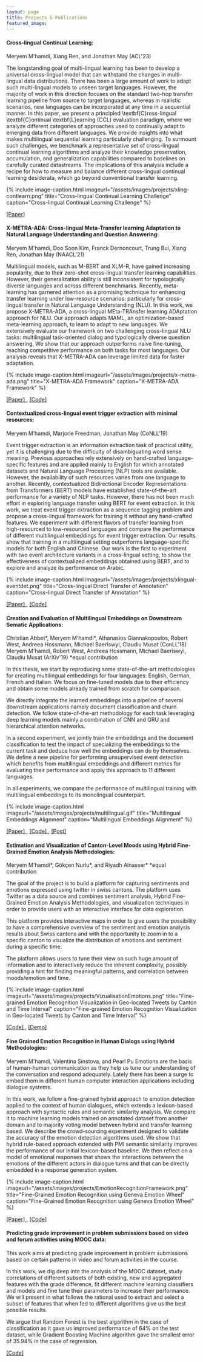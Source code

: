 ```yaml
---
layout: page
title: Projects & Publications
featured_image: 
---
```


#### Cross-lingual Continual Learning:
Meryem M'hamdi, Xiang Ren, and Jonathan May (ACL'23)

The longstanding goal of multi-lingual learning has been to develop a universal cross-lingual model that can withstand the changes in multi-lingual data distributions. There has been a large amount of work to adapt such multi-lingual models to unseen target languages. However, the majority of work in this direction focuses on the standard two-hop transfer learning pipeline from source to target languages, whereas in realistic scenarios, new languages can be incorporated at any time in a sequential manner. In this paper, we present a principled \textbf{C}ross-lingual \textbf{C}ontinual \textbf{L}earning (CCL) evaluation paradigm, where we analyze different categories of approaches used to continually adapt to emerging data from different languages. We provide insights into what makes multilingual sequential learning particularly challenging. To surmount such challenges, we benchmark a representative set of cross-lingual continual learning algorithms and analyze their knowledge preservation, accumulation, and generalization capabilities compared to baselines on carefully curated datastreams. The implications of this analysis include a recipe for how to measure and balance different cross-lingual continual learning desiderata, which go beyond conventional transfer learning.

{% include image-caption.html imageurl="/assets/images/projects/xling-contlearn.png" title="Cross-lingual Continual Learning Challenge" caption="Cross-lingual Continual Learning Challenge" %}

<a href="https://aclanthology.org/2023.acl-long.217"> [Paper] </a>

#### X-METRA-ADA: Cross-lingual Meta-Transfer learning Adaptation to Natural Language Understanding and Question Answering:
Meryem M'hamdi, Doo Soon Kim, Franck Dernoncourt, Trung Bui, Xiang Ren, Jonathan May (NAACL'21)

Multilingual models, such as M-BERT and XLM-R, have gained increasing popularity, due to their zero-shot cross-lingual transfer learning capabilities. However, their generalization ability is still inconsistent for typologically diverse languages and across different benchmarks. Recently, meta-learning has garnered attention as a promising technique for enhancing transfer learning under low-resource scenarios: particularly for cross-lingual transfer in Natural Language Understanding (NLU). In this work, we propose X-METRA-ADA, a cross-lingual MEta-TRAnsfer learning ADAptation approach for NLU. Our approach adapts MAML, an optimization-based meta-learning approach, to learn to adapt to new languages. We extensively evaluate our framework on two challenging cross-lingual NLU tasks: multilingual task-oriented dialog and typologically diverse question answering. We show that our approach outperforms naive fine-tuning, reaching competitive performance on both tasks for most languages. Our analysis reveals that X-METRA-ADA can leverage limited data for faster adaptation.

{% include image-caption.html imageurl="/assets/images/projects/x-metra-ada.png" title="X-METRA-ADA Framework" caption="X-METRA-ADA Framework" %}

<a href="https://aclanthology.org/2021.naacl-main.283/"> [Paper] </a>, <a href ="https://github.com/meryemmhamdi1/meta_cross_nlu_qa">[Code] </a>

#### Contextualized cross-lingual event trigger extraction with minimal resources:
Meryem M’hamdi, Marjorie Freedman, Jonathan May (CoNLL'19)


Event trigger extraction is an information extraction task of practical utility, yet it is challenging due to the difficulty of disambiguating word sense meaning. Previous approaches rely extensively on hand-crafted language-specific features and are applied mainly to English for which annotated datasets and Natural Language Processing (NLP) tools are available. However, the availability of such resources varies from one language to another. Recently, contextualized Bidirectional Encoder Representations from Transformers (BERT) models have established state-of-the-art performance for a variety of NLP tasks. However, there has not been much effort in exploring language transfer using BERT for event extraction. In this work, we treat event trigger extraction as a sequence tagging problem and propose a cross-lingual framework for training it without any hand-crafted features. We experiment with different flavors of transfer learning from high-resourced to low-resourced languages and compare the performance of different multilingual embeddings for event trigger extraction. Our results show that training in a multilingual setting outperforms language-specific models for both English and Chinese. Our work is the first to experiment with two event architecture variants in a cross-lingual setting, to show the effectiveness of contextualized embeddings obtained using BERT, and to explore and analyze its performance on Arabic.

{% include image-caption.html imageurl="/assets/images/projects/xlingual-eventdet.png" title="Cross-lingual Direct Transfer of Annotation" caption="Cross-lingual Direct Transfer of Annotation" %}

<a href="https://aclanthology.org/K19-1061/"> [Paper] </a>, <a href ="https://github.com/meryemmhamdi1/cross-ling-ev-extr">[Code] </a>


#### Creation and Evaluation of Multilingual Embeddings on Downstream Sematic Applications:
Christian Abbet*, Meryem M’hamdi*, Athanasios Giannakopoulos, Robert West, Andreea Hossmann, Michael Baeriswyl, Claudiu Musat (ConLL'18)
Meryem M'hamdi, Robert West, Andreea Hossmann, Michael Baeriswyl, Claudiu Musat (ArXiv'19)
*equal contribution

In this thesis, we start by reproducing some state-of-the-art methodologies for creating multilingual embeddings for four languages: English, German, French and Italian. We focus on fine-tuned models due to their efficiency and obtain some models already trained from scratch for comparison.

We directly integrate the learned embeddings into a pipeline of several downstream applications namely document classification and churn detection. We follow state-of-the-art methodology for each task leveraging deep learning models mainly a combination of CNN and GRU and hierarchical attention networks.

In a second experiment, we jointly train the embeddings and the document classification to test the impact of specializing the embeddings to the current task and deduce how well the embeddings can do by themselves. We define a new pipeline for performing unsupervised event detection which benefits from multilingual embeddings and different metrics for evaluating their performance and apply this approach to 11 different languages.

In all experiments, we compare the performance of multilingual training with multilingual embeddings to its monolingual counterpart.

{% include image-caption.html imageurl="/assets/images/projects/multilingual.gif" title="Multilingual Embeddings Alignment" caption="Multilingual Embeddings Alignment" %}

<a href="http://aclweb.org/anthology/K18-1016"> [Paper] </a>, <a href ="https://github.com/meryemmhamdi1/MasterThesis">[Code] </a>, <a href="https://www.linkedin.com/pulse/transfer-learning-using-multilingual-embeddings-meryem-m-hamdi/"> [Post] </a>

#### Estimation and Visualization of Canton-Level Moods using Hybrid Fine-Grained Emotion Analysis Methodologies:
Meryem M'hamdi*, Gökçen Nurlu*, and Riyadh Alnasser*
*equal contribution

The goal of the project is to build a platform for capturing sentiments and emotions expressed using twitter in swiss cantons. The platform uses Twitter as a data source and combines sentiment analysis, Hybrid Fine-Grained Emotion Analysis Methodologies, and visualization techniques in order to provide users with an interactive interface for data exploration.

This platform provides interactive maps in order to give users the possibility to have a comprehensive overview of the sentiment and emotion analysis results about Swiss cantons and with the opportunity to zoom in to a specific canton to visualize the distribution of emotions and sentiment during a specific time.

The platform allows users to tune their view on such huge amount of information and to interactively reduce the inherent complexity, possibly providing a hint for finding meaningful patterns, and correlation between moods/emotion and time.

{% include image-caption.html imageurl="/assets/images/projects/VizualisationEmotions.png" title="Fine-grained Emotion Recognition Visualization in Geo-located Tweets by Canton and Time Interval" caption="Fine-grained Emotion Recognition Visualization in Geo-located Tweets by Canton and Time Interval" %}


<a href="https://github.com/meryemmhamdi1/GMR_ADA_Project"> [Code] </a>, <a href="https://gokcennurlu.github.io/ADA-project-static/index.html"> [Demo] </a>

#### Fine Grained Emotion Recognition in Human Dialogs using Hybrid Methodologies:
Meryem M'hamdi, Valentina Sinstova, and Pearl Pu
Emotions are the basis of human-human communication as they help us tune our understanding of the conversation and respond adequately. Lately there has been a surge to embed them in different human computer interaction applications including dialogue systems.

In this work, we follow a fine-grained hybrid approach to emotion detection applied to the context of human dialogues, which extends a lexicon-based approach with syntactic rules and semantic similarity analysis.
We compare it to machine learning models trained on annotated dataset from another domain and to majority voting model between hybrid and transfer learning based. We describe the crowd-sourcing experiment designed to validate the accuracy of the emotion detection algorithms used.
We show that hybrid rule-based approach extended with PMI semantic similarity improves the performance of our initial lexicon-based baseline.
We then reflect on a model of emotional responses that shows the interactions between the emotions of the different actors in dialogue turns and that can be directly embedded in a response generation system.

{% include image-caption.html imageurl="/assets/images/projects/EmotionRecognitionFramework.png" title="Fine-Grained Emotion Recognition using Geneva Emotion Wheel" caption="Fine-Grained Emotion Recognition using Geneva Emotion Wheel" %}

<a href='https://github.com/meryemmhamdi1/EmoDialog/blob/master/Semester_Project_Report_long_version.pdf'> [Paper] </a>, <a href='https://github.com/meryemmhamdi1/EmoDialog'> [Code] </a>


#### Predicting grade improvement in problem submissions based on video and forum activities using MOOC data: 
This work aims at predicting grade improvement in problem submissions based on certain patterns in video and forum activities in the course.

In this work, we dig deep into the analysis of the MOOC dataset, study correlations of different subsets of both existing, new and aggregated features with the grade difference, fit different machine learning classifiers and models and fine tune their parameters to increase their performance. We will present in what follows the rational used to extract and select a subset of features that when fed to different algorithms give us the best possible results.

We argue that Random Forest is the best algorithm in the case of classification as it gave us improved performance of 64% on the test dataset, while Gradient Boosting Machine algorithm gave the smallest error of 35.94% in the case of regression.

<a href='https://github.com/meryemmhamdi1/DELA_Project'> [Code] </a>